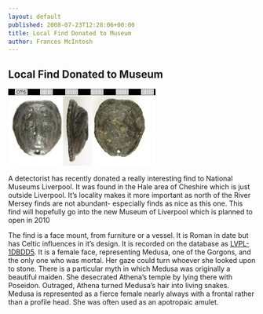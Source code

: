 ```yaml
---
layout: default
published: 2008-07-23T12:28:06+00:00
title: Local Find Donated to Museum
author: Frances McIntosh
---
```

Local Find Donated to Museum
----------------------------

[](/files/2008/07/a83.jpg)[![](/files/2008/07/a83-300x157.jpg "a83")](/files/2008/07/a83.jpg)

A detectorist has recently donated a really interesting find to National Museums Liverpool. It was found in the Hale area of Cheshire which is just outside Liverpool. It’s locality makes it more important as north of the River Mersey finds are not abundant- especially finds as nice as this one. This find will hopefully go into the new Museum of Liverpool which is planned to open in 2010

The find is a face mount, from furniture or a vessel. It is Roman in date but has Celtic influences in it’s design. It is recorded on the database as [LVPL-1DBDD5](http://finds.org.uk/database/artefacts/record/id/224911). It is a female face, representing Medusa, one of the Gorgons, and the only one who was mortal. Her gaze could turn whoever she looked upon to stone. There is a particular myth in which Medusa was originally a beautiful maiden. She desecrated Athena’s temple by lying there with Poseidon. Outraged, Athena turned Medusa’s hair into living snakes. Medusa is represented as a fierce female nearly always with a frontal rather than a profile head. She was often used as an apotropaic amulet.

